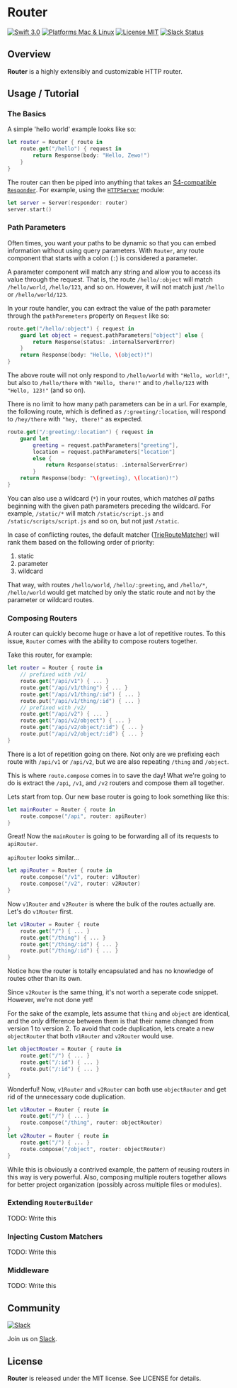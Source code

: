 # Router
[![Swift 3.0](https://img.shields.io/badge/Swift-3.0-orange.svg?style=flat)](https://developer.apple.com/swift/) [![Platforms Mac & Linux](https://img.shields.io/badge/Platforms-Linux-lightgray.svg?style=flat)](https://developer.apple.com/swift/) [![License MIT](https://img.shields.io/badge/License-MIT-blue.svg?style=flat)](https://tldrlegal.com/license/mit-license) [![Slack Status](https://zewo-slackin.herokuapp.com/badge.svg)](http://slack.zewo.io)

## Overview
**Router** is a highly extensibly and customizable HTTP router.

## Usage / Tutorial
### The Basics
A simple 'hello world' example looks like so:

```swift
let router = Router { route in
    route.get("/hello") { request in
        return Response(body: "Hello, Zewo!")
    }
}
```

The router can then be piped into anything that takes an [S4-compatible `Responder`](https://github.com/open-swift/S4). For example, using the [`HTTPServer`](https://github.com/VeniceX/HTTPServer) module:

```swift
let server = Server(responder: router)
server.start()
```

### Path Parameters
Often times, you want your paths to be dynamic so that you can embed information without using query parameters. With `Router`, any route component that starts with a colon (`:`) is considered a parameter.

A parameter component will match any string and allow you to access its value through the request. That is, the route `/hello/:object` will match `/hello/world`, `/hello/123`, and so on. However, it will not match just `/hello` or `/hello/world/123`.

In your route handler, you can extract the value of the path parameter through the `pathParemeters` property on `Request` like so:

```swift
route.get("/hello/:object") { request in
    guard let object = request.pathParameters["object"] else {
        return Response(status: .internalServerError)
    }
    return Response(body: "Hello, \(object)!")
}
```

The above route will not only respond to `/hello/world` with `"Hello, world!"`, but also to `/hello/there` with `"Hello, there!"` and to `/hello/123` with `"Hello, 123!"` (and so on).

There is no limit to how many path parameters can be in a url. For example, the following route, which is defined as `/:greeting/:location`, will respond to `/hey/there` with `"hey, there!"` as expected.

```swift
route.get("/:greeting/:location") { request in
    guard let
        greeting = request.pathParameters["greeting"],
        location = request.pathParameters["location"]
        else {
            return Response(status: .internalServerError)
        }
    return Response(body: "\(greeting), \(location)!")
}
```

You can also use a wildcard (`*`) in your routes, which matches _all_ paths beginning with the given path parameters preceding the wildcard. For example, `/static/*` will match `/static/script.js` and `/static/scripts/script.js` and so on, but not just `/static`.

In case of conflicting routes, the default matcher ([TrieRouteMatcher](https://github.com/Zewo/TrieRouteMatcher)) will rank them based on the following order of priority:
1. static
2. parameter
3. wildcard

That way, with routes `/hello/world`, `/hello/:greeting`, and `/hello/*`, `/hello/world` would get matched by only the static route and not by the parameter or wildcard routes.

### Composing Routers
A router can quickly become huge or have a lot of repetitive routes. To this issue, `Router` comes with the ability to compose routers together.

Take this router, for example:

```swift
let router = Router { route in
    // prefixed with /v1/
    route.get("/api/v1") { ... }
    route.get("/api/v1/thing") { ... }
    route.get("/api/v1/thing/:id") { ... }
    route.put("/api/v1/thing/:id") { ... }
    // prefixed with /v2/
    route.get("/api/v2") { ... }
    route.get("/api/v2/object") { ... }
    route.get("/api/v2/object/:id") { ... }
    route.put("/api/v2/object/:id") { ... }
}
```

There is a lot of repetition going on there. Not only are we prefixing each route with `/api/v1` or `/api/v2`, but we are also repeating `/thing` and `/object`.

This is where `route.compose` comes in to save the day! What we're going to do is extract the `/api`, `/v1`, and `/v2` routers and compose them all together.

Lets start from top. Our new base router is going to look something like this:

```swift
let mainRouter = Router { route in
    route.compose("/api", router: apiRouter)
}
```

Great! Now the `mainRouter` is going to be forwarding all of its requests to `apiRouter`.

`apiRouter` looks similar...

```swift
let apiRouter = Router { route in
    route.compose("/v1", router: v1Router)
    route.compose("/v2", router: v2Router)
}
```

Now `v1Router` and `v2Router` is where the bulk of the routes actually are. Let's do `v1Router` first.

```swift
let v1Router = Router { route
    route.get("/") { ... }
    route.get("/thing") { ... }
    route.get("/thing/:id") { ... }
    route.put("/thing/:id") { ... }
}
```

Notice how the router is totally encapsulated and has no knowledge of routes other than its own.

Since `v2Router` is the same thing, it's not worth a seperate code snippet. However, we're not done yet! 

For the sake of the example, lets assume that `thing` and `object` are identical, and the _only_ difference between them is that their name changed from version 1 to version 2. To avoid that code duplication, lets create a new `objectRouter` that both `v1Router` and `v2Router` would use.

```swift
let objectRouter = Router { route in
    route.get("/") { ... }
    route.get("/:id") { ... }
    route.put("/:id") { ... }
}
```

Wonderful! Now, `v1Router` and `v2Router` can both use `objectRouter` and get rid of the unnecessary code duplication.

```swift
let v1Router = Router { route in
    route.get("/") { ... }
    route.compose("/thing", router: objectRouter)
}
let v2Router = Router { route in
    route.get("/") { ... }
    route.compose("/object", router: objectRouter)
}
```

While this is obviously a contrived example, the pattern of reusing routers in this way is very powerful. Also, composing multiple routers together allows for better project organization (possibly across multiple files or modules).

### Extending `RouterBuilder`
TODO: Write this

### Injecting Custom Matchers
TODO: Write this

### Middleware
TODO: Write this

## Community
[![Slack](http://s13.postimg.org/ybwy92ktf/Slack.png)](http://slack.zewo.io)

Join us on [Slack](http://slack.zewo.io).

## License
**Router** is released under the MIT license. See LICENSE for details.